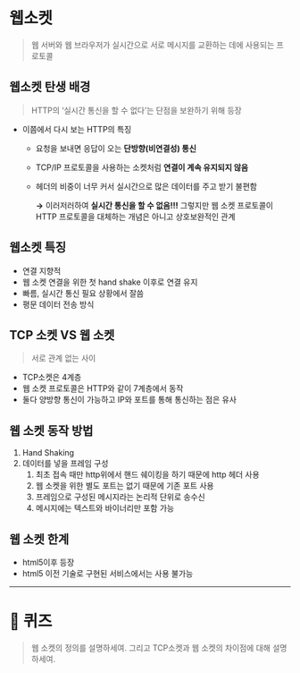# 웹소켓
> 웹 서버와 웹 브라우저가 실시간으로 서로 메시지를 교환하는 데에 사용되는 프로토콜

## 웹소켓 탄생 배경
> HTTP의 ‘실시간 통신을 할 수 없다’는 단점을 보완하기 위해 등장
- 이쯤에서 다시 보는 HTTP의 특징
    - 요청을 보내면 응답이 오는 **단방향(비연결성) 통신**
    - TCP/IP 프로토콜을 사용하는 소켓처럼 **연결이 계속 유지되지 않음**
    - 헤더의 비중이 너무 커서 실시간으로 많은 데이터를 주고 받기 불편함
        
        **→** 이러저러하여 **실시간 통신을 할 수 없음!!!**
그렇지만 웹 소켓 프로토콜이 HTTP 프로토콜을 대체하는 개념은 아니고 상호보완적인 관계

## 웹소켓 특징
- 연결 지향적
- 웹 소켓 연결을 위한 첫 hand shake 이후로 연결 유지
- 빠름, 실시간 통신 필요 상황에서 잘씀
- 평문 데이터 전송 방식
  
## TCP 소켓 VS 웹 소켓
> 서로 관계 없는 사이
- TCP소켓은 4계층
- 웹 소켓 프로토콜은 HTTP와 같이 7계층에서 동작
- 둘다 양방향 통신이 가능하고 IP와 포트를 통해 통신하는 점은 유사

## 웹 소켓 동작 방법
1. Hand Shaking
2. 데이터를 넣을 프레임 구성
   1. 최초 접속 때만 http위에서 핸드 쉐이킹을 하기 때문에 http 헤더 사용
   2. 웹 소켓을 위한 별도 포트는 없기 때문에 기존 포트 사용
   3. 프레임으로 구성된 메시지라는 논리적 단위로 송수신
   4. 메시지에는 텍스트와 바이너리만 포함 가능

## 웹 소켓 한계
- html5이후 등장
- html5 이전 기술로 구현된 서비스에서는 사용 불가능 
---
# :pencil: 퀴즈
> 웹 소켓의 정의를 설명하세여. 그리고 TCP소켓과 웹 소켓의 차이점에 대해 설명하세여.